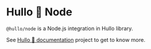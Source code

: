 # Hullo 👋 Node

`@hullo/node` is a Node.js integration in Hullo library.

See [Hullo 👋 documentation](https://hullo.dev/) project to get to know more.
